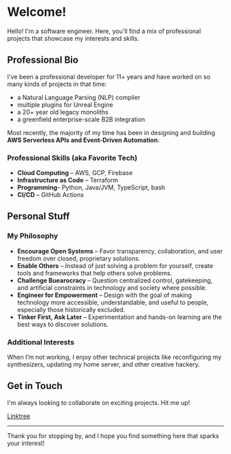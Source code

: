# Welcome!

Hello! I'm a software engineer. Here, you'll find a mix of professional projects that showcase my interests and skills.

## Professional Bio

I've been a professional developer for 11+ years and have worked on so many kinds of projects in that time:

- a Natural Language Parsing (NLP) compiler
- multiple plugins for Unreal Engine
- a 20+ year old legacy monoliths
- a greenfield enterprise-scale B2B integration

Most recently, the majority of my time has been in designing and building **AWS Serverless APIs and Event-Driven Automation**.

### Professional Skills (aka Favorite Tech)

- **Cloud Computing** – AWS, GCP, Firebase
- **Infrastructure as Code** – Terraform
- **Programming**– Python, Java/JVM, TypeScript, bash
- **CI/CD** – GitHub Actions

## Personal Stuff

### My Philosophy

- **Encourage Open Systems** – Favor transparency, collaboration, and user freedom over closed, proprietary solutions.
- **Enable Others** – Instead of just solving a problem for yourself, create tools and frameworks that help others solve problems.
- **Challenge Buearocracy** – Question centralized control, gatekeeping, and artificial constraints in technology and society where possible.
- **Engineer for Empowerment** – Design with the goal of making technology more accessible, understandable, and useful to people, especially those historically excluded.
- **Tinker First, Ask Later** – Experimentation and hands-on learning are the best ways to discover solutions.

### Additional Interests

When I’m not working, I enjoy other technical projects like reconfiguring my synthesizers, updating my home server, and other creative hackery.

## Get in Touch

I'm always looking to collaborate on exciting projects. Hit me up!

[Linktree](https://linktr.ee/acwilsontech)

---

Thank you for stopping by, and I hope you find something here that sparks your interest!
